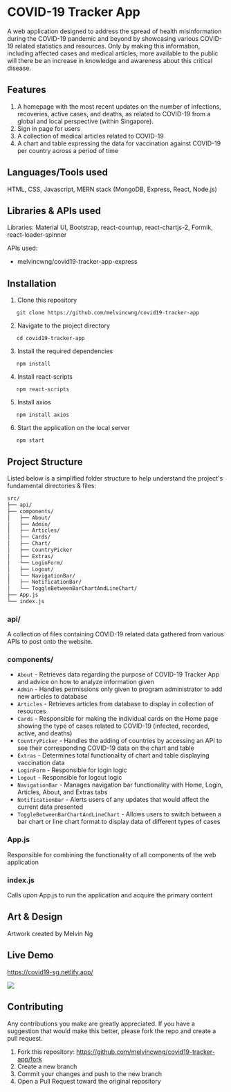 # COVID-19 Tracker App

A web application designed to address the spread of health misinformation during the COVID-19 pandemic and beyond by showcasing various COVID-19 related statistics and resources. Only by making this information, including affected cases and medical articles, more available to the public will there be an increase in knowledge and awareness about this critical disease.

## Features
1. A homepage with the most recent updates on the number of infections, recoveries, active cases, and deaths, as related to COVID-19 from a global and local perspective (within Singapore).
2. Sign in page for users
3. A collection of medical articles related to COVID-19
4. A chart and table expressing the data for vaccination against COVID-19 per country across a period of time

## Languages/Tools used
HTML, CSS, Javascript, MERN stack (MongoDB, Express, React, Node.js)

## Libraries & APIs used
Libraries: Material UI, Bootstrap, react-countup, react-chartjs-2, Formik, react-loader-spinner

APIs used: 
  - melvincwng/covid19-tracker-app-express

## Installation
1. Clone this repository
```
   git clone https://github.com/melvincwng/covid19-tracker-app
```
2. Navigate to the project directory
```
   cd covid19-tracker-app
```
3. Install the required dependencies
```
   npm install
```
4. Install react-scripts
```
   npm react-scripts
```
5. Install axios
```
   npm install axios
```
6. Start the application on the local server
```
   npm start
```

## Project Structure 
Listed below is a simplified folder structure to help understand the project's fundamental directories & files:
```bash
src/
├── api/
├── components/
│   ├── About/
│   ├── Admin/
│   ├── Articles/
│   ├── Cards/
│   ├── Chart/
│   ├── CountryPicker
│   ├── Extras/
│   └── LoginForm/
│   ├── Logout/
│   └── NavigationBar/
│   ├── NotificationBar/
│   └── ToggleBetweenBarChartAndLineChart/
├── App.js
└── index.js
```

### api/
A collection of files containing COVID-19 related data gathered from various APIs to post onto the website.

### components/
- `About` - Retrieves data regarding the purpose of COVID-19 Tracker App and advice on how to analyze information given
- `Admin` - Handles permissions only given to program administrator to add new articles to database
- `Articles` - Retrieves articles from database to display in collection of resources
- `Cards` - Responsible for making the individual cards on the Home page showing the type of cases related to COVID-19 (infected, recorded, active, and deaths)
- `CountryPicker` - Handles the adding of countries by accessing an API to see their corresponding COVID-19 data on the chart and table
- `Extras` - Determines total functionality of chart and table displaying vaccination data
- `LoginForm` - Responsible for login logic
- `Logout` - Responsible for logout logic
- `NavigationBar` - Manages navigation bar functionality with Home, Login, Articles, About, and Extras tabs
- `NotificationBar` - Alerts users of any updates that would affect the current data presented
- `ToggleBetweenBarChartAndLineChart` - Allows users to switch between a bar chart or line chart format to display data of different types of cases

### App.js
Responsible for combining the functionality of all components of the web application

### index.js
Calls upon App.js to run the application and acquire the primary content

## Art & Design
Artwork created by Melvin Ng

## Live Demo
https://covid19-sg.netlify.app/

<img src="https://github.com/melvincwng/covid19-tracker-app/blob/master/src/images/demo.JPG"/>

## Contributing
Any contributions you make are greatly appreciated. If you have a suggestion that would make this better, please fork the repo and create a pull request.  

1. Fork this repository:  https://github.com/melvincwng/covid19-tracker-app/fork 
2. Create a new branch
3. Commit your changes and push to the new branch
4. Open a Pull Request toward the original repository

